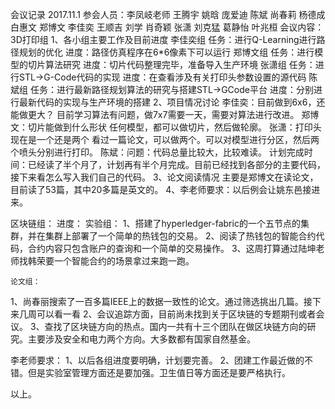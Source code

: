 会议记录 2017.11.1
参会人员：李凤岐老师    王腾宇     姚晗	    庞爱迪	    陈斌     尚春莉     杨德成     白惠文     郑博文     李佳奕     王顺吉     刘学     肖奇颖     张潇     刘克猛     葛静怡 	叶兆桓
会议内容：
3D打印组
1、各小组主要工作及目前进度
李佳奕组
	任务：进行Q-Learning进行路径规划的优化
	进度：路径仿真程序在6*6像素下可以运行
郑博文组
	任务：进行模型的切片算法研究
	进度：切片代码整理完毕，准备导入生产环境
张潇组
	任务：进行STL->G-Code代码的实现
	进度：在查看涉及有关打印头参数设置的源代码
陈斌组
	任务：进行最新路径规划算法的研究与搭建STL->GCode平台
	进度：分别进行最新代码的实现与生产环境的搭建
2、项目情况讨论
李佳奕：目前做到6x6，还能做更大？
        目前学习算法有问题，做7x7需要一天，需要对算法进行改进。
郑博文：切片能做到什么形状
         任何模型，都可以做切片，然后做轮廓。
张潇：打印头现在是一个还是两个
        看过一篇论文，可以做两个。可以对模型进行分区，然后两个喷头分别进行打印。
陈斌：问题：代码总量比较大，比较难读。
计划完成时间：已经读了半个月了，计划再有半个月完成。目前已经找到各部分的主要代码，接下来看怎么写入我们自己的代码。
3、论文阅读情况
主要是郑博文在读论文，目前读了53篇，其中20多篇是英文的。
4、李老师要求：以后例会让姚东邑接进来。
   

区块链组：
进度：
    实验组：
1、搭建了hyperledger-fabric的一个五节点的集群，并在集群上部署了一个简单的热钱包的交易。
2、阅读了热钱包的智能合约代码，合约内容只包含账户的查询和一个简单的交易操作。
3、这周打算通过陆坤老师找韩荣要一个智能合约的场景拿过来跑一跑。

    论文组：
1、尚春丽搜索了一百多篇IEEE上的数据一致性的论文。通过筛选挑出几篇。接下来几周可以看一看
2、会议追踪方面，目前尚未找到关于区块链的专题期刊或者会议。
3、查找了区块链方向的热点。国内一共有十三个团队在做区块链方向的研究。主要涉及安全和电力两个方向。大多数都有国家自然基金。

李老师要求：
1、以后各组进度要明确，计划要完善。
2、团建工作最近做的不错。但是实验室管理方面还是要加强。卫生值日等方面还是要严格执行。

以上。


